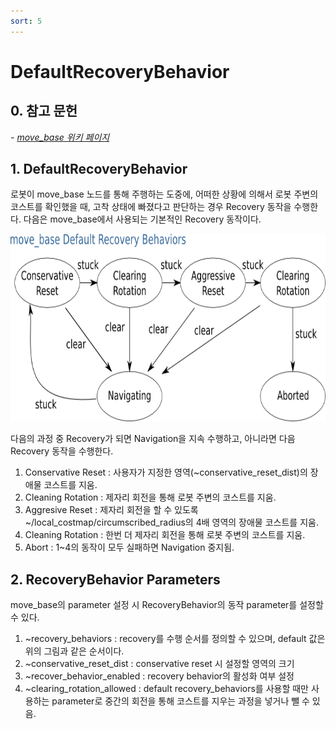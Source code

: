 ```yaml
---
sort: 5
---
```


# DefaultRecoveryBehavior

## 0. 참고 문헌

*- [move_base 위키 페이지](http://wiki.ros.org/move_base)*

## 1. DefaultRecoveryBehavior

로봇이 move_base 노드를 통해 주행하는 도중에, 어떠한 상황에 의해서 로봇 주변의 코스트를 확인했을 때, 고착 상태에 빠졌다고 판단하는 경우 Recovery 동작을 수행한다. 다음은 move_base에서 사용되는 기본적인 Recovery 동작이다.

<img src="default_recovery_behavior.png"  width="800" height="300">

다음의 과정 중 Recovery가 되면 Navigation을 지속 수행하고, 아니라면 다음 Recovery 동작을 수행한다.

1. Conservative Reset : 사용자가 지정한 영역(~conservative_reset_dist)의 장애물 코스트를 지움.
2. Cleaning Rotation : 제자리 회전을 통해 로봇 주변의 코스트를 지움.
3. Aggresive Reset : 제자리 회전을 할 수 있도록 ~/local_costmap/circumscribed_radius의 4배 영역의 장애물 코스트를 지움.
4. Cleaning Rotation : 한번 더 제자리 회전을 통해 로봇 주변의 코스트를 지움.
5. Abort : 1~4의 동작이 모두 실패하면 Navigation 중지됨.

## 2. RecoveryBehavior Parameters
move_base의 parameter 설정 시 RecoveryBehavior의 동작 parameter를 설정할 수 있다.
1. ~recovery_behaviors : recovery를 수행 순서를 정의할 수 있으며, default 값은 위의 그림과 같은 순서이다.
2. ~conservative_reset_dist : conservative reset 시 설정할 영역의 크기
3. ~recover_behavior_enabled : recovery behavior의 활성화 여부 설정
4. ~clearing_rotation_allowed : default recovery_behaviors를 사용할 때만 사용하는 parameter로 중간의 회전을 통해 코스트를 지우는 과정을 넣거나 뺄 수 있음.